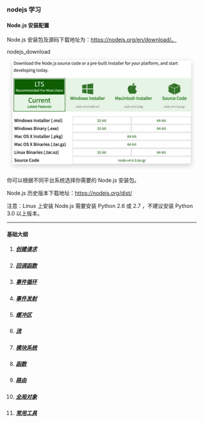 ### nodejs 学习

#### Node.js 安装配置

Node.js 安装包及源码下载地址为：https://nodejs.org/en/download/。

nodejs_download
![nodejs官网下载](/src/image/nodejs-download.jpg)

你可以根据不同平台系统选择你需要的 Node.js 安装包。

Node.js 历史版本下载地址：https://nodejs.org/dist/

注意：Linux 上安装 Node.js 需要安装 Python 2.6 或 2.7 ，不建议安装 Python 3.0 以上版本。

---

#### 基础大纲

1. ##### [创建请求](/src/lesson00.server-test/require.md)

2. ##### [回调函数](/src/lesson01.callback-test/callback.md)

3. ##### [事件循环](/src/lesson02.eventloop-test/eventloop.md)

4. ##### [事件发射](/src/lesson03.eventEmitter-test/eventEmitter.md)

5. ##### [缓冲区](/src/lesson04.buffer-test/buffer.md)

6. ##### [流](/src/lesson05.stream-test/stream.md)
   
7. ##### [模块系统](/src/lesson06.modules-test/module.md)

8. ##### [函数](/src/lesson07.function-test/function.md)

9. ##### [路由](/src/lesson08.router-test/router.md)

10. ##### [全局对象](/src/lesson09.globalObject-test/globalObject.md) 

11. ##### [常用工具](/src/lesson10.util-test/util.md)
